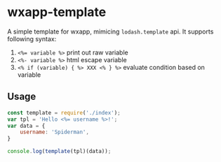 # wxapp-template

A simple template for wxapp, mimicing `lodash.template` api. It supports following syntax:

1. `<%= variable %>` print out raw variable
2. `<%- variable %>` html escape variable
3. `<% if (variable) { %> XXX <% } %>` evaluate condition based on variable

## Usage

```js
const template = require('./index');
var tpl = 'Hello <%= username %>!';
var data = {
    username: 'Spiderman',
}

console.log(template(tpl)(data));
```